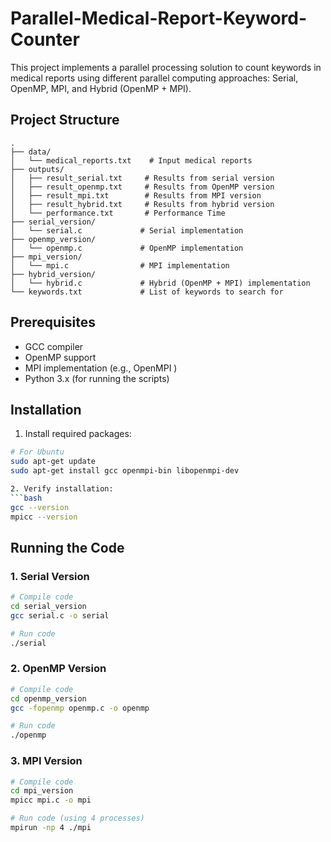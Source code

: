 # Parallel-Medical-Report-Keyword-Counter

This project implements a parallel processing solution to count keywords in medical reports using different parallel computing approaches: Serial, OpenMP, MPI, and Hybrid (OpenMP + MPI).

## Project Structure
```
.
├── data/
│   └── medical_reports.txt    # Input medical reports
├── outputs/
│   ├── result_serial.txt     # Results from serial version
│   ├── result_openmp.txt     # Results from OpenMP version
│   ├── result_mpi.txt        # Results from MPI version
│   ├── result_hybrid.txt     # Results from hybrid version
│   └── performance.txt       # Performance Time
├── serial_version/
│   └── serial.c             # Serial implementation
├── openmp_version/
│   └── openmp.c             # OpenMP implementation
├── mpi_version/
│   └── mpi.c                # MPI implementation
├── hybrid_version/
│   └── hybrid.c             # Hybrid (OpenMP + MPI) implementation
└── keywords.txt             # List of keywords to search for
```

## Prerequisites
- GCC compiler
- OpenMP support
- MPI implementation (e.g., OpenMPI )
- Python 3.x (for running the scripts)

## Installation

1. Install required packages:
```bash
# For Ubuntu
sudo apt-get update
sudo apt-get install gcc openmpi-bin libopenmpi-dev

2. Verify installation:
```bash
gcc --version
mpicc --version
```

## Running the Code

### 1. Serial Version
```bash
# Compile code
cd serial_version
gcc serial.c -o serial

# Run code
./serial
```

### 2. OpenMP Version
```bash
# Compile code
cd openmp_version
gcc -fopenmp openmp.c -o openmp

# Run code 
./openmp
```

### 3. MPI Version
```bash
# Compile code
cd mpi_version
mpicc mpi.c -o mpi

# Run code (using 4 processes)
mpirun -np 4 ./mpi
```

